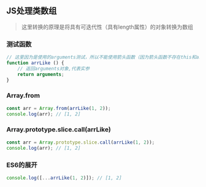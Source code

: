 ## JS处理类数组
> 这里转换的原理是将具有可迭代性（具有length属性）的对象转换为数组

### 测试函数
```js
// 这里因为是使用的arguments测试，所以不能使用箭头函数（因为箭头函数不存在this和arguments对象）
function arrLike () {
    // 返回arguments对象,代表实参
    return arguments;
}
```

### Array.from
```js
const arr = Array.from(arrLike(1, 2));
console.log(arr); // [1, 2]
```

### Array.prototype.slice.call(arrLike)
```js
const arr = Array.prototype.slice.call(arrLike(1, 2));
console.log(arr); // [1, 2]
```

### ES6的展开
```js
console.log([...arrLike(1, 2)]); // [1, 2]
```